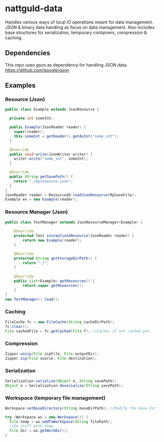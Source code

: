 # nattguld-data
Handles various ways of local IO operations meant for data management.
JSON & binary data handling as focus on data management.
Also includes base structures for serialization, temporary containers, compression & caching.

## Dependencies
This repo uses gson as dependency for handling JSON data.
https://github.com/google/gson

## Examples
### Resource (Json)
```java
public class Example extends JsonResource {

  private int someInt;

  public Example(JsonReader reader) {
    super(reader);
    this.someInt = getReader().getAsInt("some_int");
  }

  @Override
  public void write(JsonWriter writer) {
    writer.write("some_int", someInt);
  }

  @Override
  public String getSavePath() {
    return "./myresource.json";
  }
}
JsonReader reader = ResourceIO.loadJsonResource(MySaveFile);
Example ex = new Example(reader);
```

### Resource Manager (Json)
```java
public class TestManager extends JsonResourceManager<Example> {
	
	@Override
	protected Test instantiateResource(JsonReader reader) {
		return new Example(reader);
	}

	@Override
	protected String getStorageDirPath() {
		return "./";
	}
	
	@Override
	public List<Example> getResources() {
		return super.getResources();
	}
}
new TestManager().load();
```

### Caching
```java
FileCache fc = new FileCache(String cacheDirPath);
fc.clear();
File cachedFile = fc.getCached(File f); //Caches if not cached yet
```

### Compression
```java
Zipper.unzip(File zipFile, File outputDir);
Zipper.zip(File source, File destination);
```

### Serialization
```java
Serialization.serialize(Object o, String savePath);
Object o = Serialization.deserialize(String savePath);
```

### Workspace (temporary file management)
```java
Workspace.setBaseDirectory(String baseDirPath); //Modify the base dir for the temporary files

try (Workspace ws = new Workspace()) {
  File temp = ws.addToWorkSpace(String filePath);
  //Do stuff with temp
  File dir = ws.getWorkDir();
}
```
